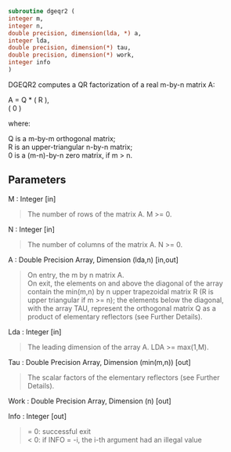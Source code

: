```fortran  
subroutine dgeqr2 (  
integer m,  
integer n,  
double precision, dimension(lda, *) a,  
integer lda,  
double precision, dimension(*) tau,  
double precision, dimension(*) work,  
integer info  
)  
```  
  
DGEQR2 computes a QR factorization of a real m-by-n matrix A:  
  
A = Q * ( R ),  
( 0 )  
  
where:  
  
Q is a m-by-m orthogonal matrix;  
R is an upper-triangular n-by-n matrix;  
0 is a (m-n)-by-n zero matrix, if m > n.  
  
  
## Parameters  
M : Integer [in]  
> The number of rows of the matrix A.  M >= 0.  
  
N : Integer [in]  
> The number of columns of the matrix A.  N >= 0.  
  
A : Double Precision Array, Dimension (lda,n) [in,out]  
> On entry, the m by n matrix A.  
> On exit, the elements on and above the diagonal of the array  
> contain the min(m,n) by n upper trapezoidal matrix R (R is  
> upper triangular if m >= n); the elements below the diagonal,  
> with the array TAU, represent the orthogonal matrix Q as a  
> product of elementary reflectors (see Further Details).  
  
Lda : Integer [in]  
> The leading dimension of the array A.  LDA >= max(1,M).  
  
Tau : Double Precision Array, Dimension (min(m,n)) [out]  
> The scalar factors of the elementary reflectors (see Further  
> Details).  
  
Work : Double Precision Array, Dimension (n) [out]  
  
Info : Integer [out]  
> = 0: successful exit  
> < 0: if INFO = -i, the i-th argument had an illegal value  
  
